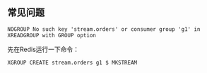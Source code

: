 ## 常见问题
```
NOGROUP No such key 'stream.orders' or consumer group 'g1' in XREADGROUP with GROUP option
```
先在Redis运行一下命令：
```text
XGROUP CREATE stream.orders g1 $ MKSTREAM
```
